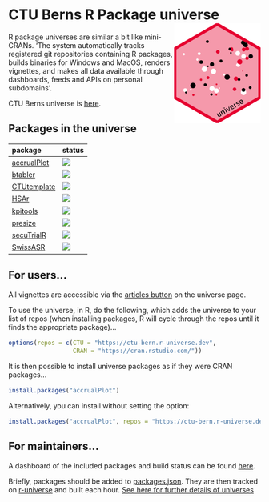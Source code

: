 
# CTU Berns R Package universe <a href="https://ctu-bern.r-universe.dev/"><img src='logo.png' align="right" height="200"></a>

R package universes are similar a bit like mini-CRANs. ‘The system
automatically tracks registered git repositories containing R packages,
builds binaries for Windows and MacOS, renders vignettes, and makes all
data available through dashboards, feeds and APIs on personal
subdomains’.

CTU Berns universe is [here](https://ctu-bern.r-universe.dev).

## Packages in the universe

| package                                                                    | status                                                  |
| :------------------------------------------------------------------------- | :------------------------------------------------------ |
| [accrualPlot](https://github.com/CTU-Bern/accrualPlot)                     | ![](https://ctu-bern.r-universe.dev/badges/accrualPlot) |
| [btabler](https://github.com/CTU-Bern/btabler)                             | ![](https://ctu-bern.r-universe.dev/badges/btabler)     |
| [CTUtemplate](https://github.com/CTU-Bern/CTUtemplate)                     | ![](https://ctu-bern.r-universe.dev/badges/CTUtemplate) |
| [HSAr](https://github.com/aghaynes/HSAr)                                   | ![](https://ctu-bern.r-universe.dev/badges/HSAr)        |
| [kpitools](https://github.com/CTU-Bern/kpitools)                           | ![](https://ctu-bern.r-universe.dev/badges/kpitools)    |
| [presize](https://github.com/CTU-Bern/presize)                             | ![](https://ctu-bern.r-universe.dev/badges/presize)     |
| [secuTrialR](https://github.com/SwissClinicalTrialOrganisation/secuTrialR) | ![](https://ctu-bern.r-universe.dev/badges/secuTrialR)  |
| [SwissASR](https://github.com/CTU-Bern/SwissASR)                           | ![](https://ctu-bern.r-universe.dev/badges/SwissASR)    |

## For users…

All vignettes are accessible via the [articles
button](https://ctu-bern.r-universe.dev/ui#articles) on the universe
page.

To use the universe, in R, do the following, which adds the universe to
your list of repos (when installing packages, R will cycle through the
repos until it finds the appropriate package)…

``` r
options(repos = c(CTU = "https://ctu-bern.r-universe.dev",
                  CRAN = "https://cran.rstudio.com/"))
```

It is then possible to install universe packages as if they were CRAN
packages…

``` r
install.packages("accrualPlot")
```

Alternatively, you can install without setting the option:

``` r
install.packages("accrualPlot", repos = "https://ctu-bern.r-universe.dev")
```

## For maintainers…

A dashboard of the included packages and build status can be found
[here](https://ctu-bern.r-universe.dev/ui#builds).

Briefly, packages should be added to [packages.json](packages.json).
They are then tracked on
[r-universe](https://github.com/r-universe/ctu-bern) and built each
hour. [See here for further details of
universes](https://ropensci.org/blog/2021/06/22/setup-runiverse/)
